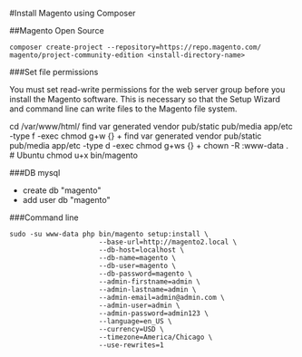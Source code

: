 #Install Magento using Composer

##Magento Open Source

```composer create-project --repository=https://repo.magento.com/ magento/project-community-edition <install-directory-name>```


###Set file permissions

You must set read-write permissions for the web server group before you install the Magento software. This is necessary so that the Setup Wizard and command line can write files to the Magento file system.

cd /var/www/html/<magento install directory>
find var generated vendor pub/static pub/media app/etc -type f -exec chmod g+w {} +
find var generated vendor pub/static pub/media app/etc -type d -exec chmod g+ws {} +
chown -R :www-data . # Ubuntu
chmod u+x bin/magento

###DB mysql
* create db "magento"
* add user db "magento"

###Command line
```
sudo -su www-data php bin/magento setup:install \
                      --base-url=http://magento2.local \
                      --db-host=localhost \
                      --db-name=magento \
                      --db-user=magento \
                      --db-password=magento \
                      --admin-firstname=admin \
                      --admin-lastname=admin \
                      --admin-email=admin@admin.com \
                      --admin-user=admin \
                      --admin-password=admin123 \
                      --language=en_US \
                      --currency=USD \
                      --timezone=America/Chicago \
                      --use-rewrites=1
```
